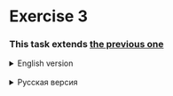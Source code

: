 # Exercise 3

### This task extends [the previous one](https://github.com/alex1ozr/LearnDotNet/blob/main/Exercises/Exercise_2.md)

<details>
    <summary>English version</summary>

- Develop ASP .NET Web API application (.NET 6/7) with specified functionality:
  - Create / change / delete pallets
  - Add/Change/Remove boxes from a specific pallet
  - Getting a pallet by ID
  - Getting a list of pallets with pagination (how many pallets to get & how many to skip)
- Implement the following technologies:
  - Automapper
  - FluentValidation
  - EF Core 6+ over SQLite
  - Swagger
  - DI (ServiceCollection / Autofac / any container of your choice)
- Divide the solution into projects corresponding to layers:
  - Storage (EF context)
  - Business logic
  - web API
  - Tests
- Consider the following points:
  - EF entities != DTOs
</details><br/>

<details>
    <summary>Русская версия</summary>

Является развитием [предыдущего задания](https://github.com/alex1ozr/LearnDotNet/blob/main/Exercises/Exercise_2.md).
- Разработать ASP .NET Web Api приложение (.NET 6/7) с функционалом:
  - Создание / изменение / удаление паллет
  - Добавление / Изменение / удаление коробок с конкретной паллеты
  - Получение паллеты по ИД
  - Получение списка паллет с пагинацией (сколько паллет получить + сколько пропустить)
- Внедрить следующие технологии:
  - Automapper
  - [FluentValidation](https://github.com/FluentValidation/FluentValidation)
  - EF Core 6+ с хранением данных в SQLite
  - Swagger
  - DI (ServiceCollection / Autofac / любой контейнер на ваш выбор)
- Разбить решение на проекты, соответствующие слоям:
  - Хранилище (EF-контекст)
  - Бизнес-логика
  - Web api
  - Тесты
- Учесть следующие моменты:
  - Сущности EF != DTO
</details>
